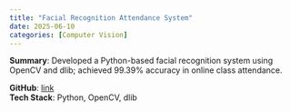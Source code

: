```yaml
---
title: "Facial Recognition Attendance System"
date: 2025-06-10
categories: [Computer Vision]
---
```


**Summary**: Developed a Python-based facial recognition system using OpenCV and dlib; achieved 99.39% accuracy in online class attendance.

**GitHub**: [link](#)  
**Tech Stack**: Python, OpenCV, dlib
